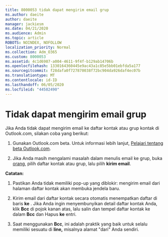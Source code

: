 ```yaml
---
title: 8000053 tidak dapat mengirim email grup
ms.author: daeite
author: daeite
manager: jackiesm
ms.date: 04/21/2020
ms.audience: Admin
ms.topic: article
ROBOTS: NOINDEX, NOFOLLOW
localization_priority: Normal
ms.collection: Adm_O365
ms.custom: 8000053
ms.assetid: 4c1d6987-a004-4611-9f4f-b129ab14706b
ms.openlocfilehash: 1330164360445e9ac43a1c85e5bb01ebfda5a177
ms.sourcegitcommit: f28dafa0f727870038f72bc904da926daf4ec07b
ms.translationtype: MT
ms.contentlocale: id-ID
ms.lasthandoff: 06/05/2020
ms.locfileid: "44582490"
---
```

# <a name="unable-to-send-group-emails"></a>Tidak dapat mengirim email grup

Jika Anda tidak dapat mengirim email ke daftar kontak atau grup kontak di Outlook.com, silakan coba yang berikut:
  
1. Gunakan Outlook.com beta. Untuk informasi lebih lanjut, [Pelajari tentang beta Outlook.com](https://support.office.com/article/e2261c7f-d413-4084-8f22-21282f42d8cf).
    
2. Jika Anda masih mengalami masalah dalam menulis email ke grup, buka [orang](https://outlook.live.com/people/), pilih daftar kontak atau grup, lalu pilih **kirim email**.
    
 **Catatan:**
  
1. Pastikan Anda tidak memiliki pop-up yang diblokir: mengirim email dari halaman daftar kontak akan membuka jendela baru.
    
2. Kirim email dari daftar kontak secara otomatis menempatkan daftar di baris **ke** . Jika Anda ingin menyembunyikan detail daftar kontak Anda, klik **Bcc** di pojok kanan atas, lalu salin dan tempel daftar kontak ke dalam **Bcc** dan Hapus **ke** entri. 
    
3. Saat menggunakan **Bcc**, ini adalah praktik yang baik untuk selalu memiliki sesuatu di **line,** misalnya alamat "dari" Anda sendiri. 
    

